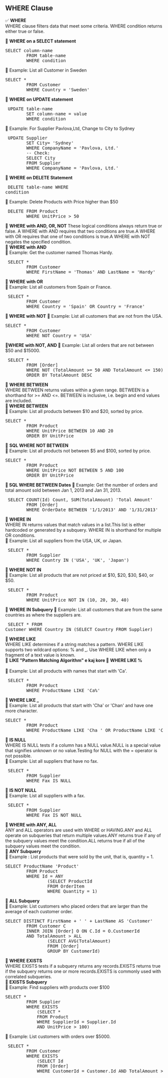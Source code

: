 ## WHERE Clause 

✅ <b>WHERE</b> <br> WHERE clause filters data that meet some criteria. WHERE condition returns either true or false. <br> 

🔷 <b>WHERE on a SELECT statement</b> 
<pre>SELECT column-name 
		FROM table-name 
		WHERE condition   </pre>		
🔷 Example: List all Customer in Sweden
<pre>SELECT * 
		FROM Customer
		WHERE Country = 'Sweden'   </pre>		 
🔷 <b>WHERE on UPDATE statement</b> 
<pre> UPDATE table-name 
		SET column-name = value 
		WHERE condition  </pre>	
🔷 Example: For Supplier Pavlova,Ltd, Change to City to Sydney
<pre> UPDATE Supplier
		SET City= 'Sydney'
		WHERE CompanyName = 'Pavlova, Ltd.'   
		-- Check: 
		SELECT City 
		FROM Supplier 
		WHERE CompanyName = 'Pavlova, Ltd.'   </pre>		 
🔷 <b>WHERE on DELETE Statement  </b> 
	<pre>	DELETE table-name 
		WHERE condition   </pre> 
🔷 Example: Delete Products with Price higher than $50 
<pre> DELETE FROM Product
		WHERE UnitPrice > 50   </pre>	 
🔷 <b>WHERE with AND, OR, NOT </b> These logical conditions always return true or false. A WHERE with AND requires that two conditions are true.A WHERE with OR requires that one of two conditions is true.A WHERE with NOT negates the specified condition. <br> 
🔷 <b>WHERE with AND </b>  
🔷 Example: Get the customer named Thomas Hardy. 
<pre> SELECT * 
		FROM Customer
		WHERE FirstName = 'Thomas' AND LastName = 'Hardy'  </pre>	 
🔷 <b>WHERE with OR </b>  
🔷 Example: List all customers from Spain or France. 
<pre> SELECT *
		FROM Customer
		WHERE Country = 'Spain' OR Country = 'France'  </pre>	
🔷<b> WHERE with NOT</b>
🔷 Example: List all customers that are not from the USA. 
<pre>SELECT *
		FROM Customer
		WHERE NOT Country = 'USA'   </pre>		 
🔷<b>WHERE with NOT, AND </b> 
🔷 Example: List all orders that are not between $50 and $15000.
<pre> SELECT * 
		FROM [Order] 
		WHERE NOT (TotalAmount >= 50 AND TotalAmount <= 150)
		ORDER BY TotalAmount DESC  </pre>		 
🔷 <b> WHERE BETWEEN </b> <br> WHERE BETWEEN returns values within a given range. BETWEEN is a shorthand for >= AND <=. BETWEEN is inclusive, i.e. begin and end values are included.   <br> 
🔷<b> WHERE BETWEEN </b>   <br> 
🔷 Example: List all products between $10 and $20, sorted by price. 
<pre>SELECT * 
		FROM Product
		WHERE UnitPrice BETWEEN 10 AND 20 
		ORDER BY UnitPrice   </pre>		 
🔷 <b>SQL WHERE NOT BETWEEN </b>  <br>
🔷 Example: List all products not between $5 and $100, sorted by price. 
<pre>SELECT * 
		FROM Product
		WHERE UnitPrice NOT BETWEEN 5 AND 100
		ORDER BY UnitPrice  </pre>		 
🔷<b> SQL WHERE BETWEEN Dates </b> 
🔷 Example: Get the number of orders and total amount sold between Jan 1, 2013 and Jan 31, 2013. 
<pre> SELECT COUNT(Id) Count, SUM(TotalAmount) 'Total Amount' 
		FROM [Order]
		WHERE OrderDate BETWEEN '1/1/2013' AND '1/31/2013' </pre>		 
🔷 <b> WHERE IN </b> <br>  WHERE IN returns values that match values in a list.This list is either hardcoded or generated by a subquery. WHERE IN is shorthand for multiple OR conditions. <br> 
🔷	Example: List all suppliers from the USA, UK, or Japan. 
<pre> SELECT * 
		FROM Supplier 
		WHERE Country IN ('USA', 'UK', 'Japan')  </pre>		 
🔷<b> WHERE NOT IN </b>  
🔷 Example: List all products that are not priced at $10, $20, $30, $40, or $50. 
<pre> SELECT * 
		FROM Product 
		WHERE UnitPrice NOT IN (10, 20, 30, 40)  </pre>		 
🔷 <b> WHERE IN Subquery  </b> 
🔷 Example: List all customers that are from the same countries as where the suppliers are. 
	<pre>	SELECT * 
		FROM Customer
		WHERE Country IN (SELECT Country 
							FROM Supplier)   </pre> 
🔷<b> WHERE LIKE </b> <br> WHERE LIKE determines if a string matches a pattern. WHERE LIKE supports two wildcard options: % and _. Use WHERE LIKE when only a fragment of a text value is known. <br> 
🔷 <b>LIKE "Pattern Matching Algorithm" e kaj kore  </b> 
🔷 <b>WHERE LIKE % </b> <br>  
🔷 Example: List all products with names that start with 'Ca'. 
<pre> SELECT * 
		FROM Product
		WHERE ProductName LIKE 'Ca%'  </pre>	 
🔷<b> WHERE LIKE _  </b>  <br> 
🔷 Example: List all products that start with 'Cha' or 'Chan' and have one more character. 
<pre>SELECT *
		FROM Product
		WHERE ProductName LIKE 'Cha_' OR ProductName LIKE 'Chan_'    </pre>		
🔷 <b> IS NULL </b> <br> WHERE IS NULL tests if a column has a NULL value.NULL is a special value that signifies unknown or no value.Testing for NULL with the = operator is not possible. <br> 
🔷 Example: List all suppliers that have no fax.  
<pre> SELECT * 
		FROM Supplier
		WHERE Fax IS NULL  </pre>		 
🔷 <b>IS NOT NULL </b>   <br> 
🔷 Example: List all suppliers with a fax. 
<pre> SELECT * 
		FROM Supplier
		WHERE Fax IS NOT NULL   </pre>		
🔷<b> WHERE with ANY, ALL </b> <br> ANY and ALL operators are used with WHERE or HAVING.ANY and ALL operate on subqueries that return multiple values.ANY returns true if any of the subquery values meet the condition.ALL returns true if all of the subquery values meet the condition. <br> 
🔷 <b>ANY Subquery </b> <br> 
🔷 Example : List products that were sold by the unit, that is, quantity = 1. 
<pre>SELECT ProductName 'Product'
		FROM Product
		WHERE Id = ANY
				(SELECT ProductId 
				FROM OrderItem 
				WHERE Quantity = 1)    </pre>		 
🔷 <b>ALL Subquery </b>  <br> 
🔷 Example: List customers who placed orders that are larger than the average of each customer order. 
<pre>SELECT DISTINCT FirstName + ' ' + LastName AS 'Customer' 
		FROM Customer C
		INNER JOIN [Order] O ON C.Id = O.CustomerId
		AND TotalAmount > ALL 
				(SELECT AVG(TotalAmount)
				FROM [Order]
				GROUP BY CustomerId)    </pre>		
🔷 <b>WHERE EXISTS </b> <br>  WHERE EXISTS tests if a subquery returns any records.EXISTS returns true if the subquery returns one or more records.EXISTS is commonly used with correlated subqueries. <br> 
🔷 <b>EXISTS Subquery </b> <br> 
🔷 Example: Find suppliers with products over $100 
<pre>SELECT *
		FROM Supplier
		WHERE EXISTS 
			(SELECT *
			FROM Product 
			WHERE SupplierId = Supplier.Id
			AND UnitPrice > 100)    </pre>		 
🔷 Example: List customers with orders over $5000. 
<pre> SELECT *
		FROM Customer
		WHERE EXISTS
			(SELECT Id
			FROM [Order]
			WHERE CustomerId = Customer.Id AND TotalAmount > 5000)	  </pre>		 

